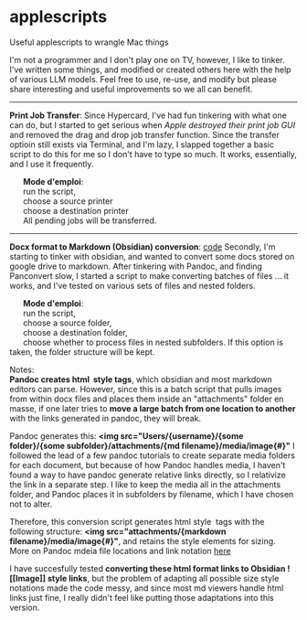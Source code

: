 # applescripts
Useful applescripts to wrangle Mac things

I'm not a programmer and I don't play one on TV, however, I like to tinker. I've written some things, and modified or created others here with the help of various LLM models. Feel free to use, re-use, and modify but please share interesting and useful improvements so we all can benefit.

---

**Print Job Transfer**: 
Since Hypercard, I've had fun tinkering with what one can do, but I started to get serious when _Apple destroyed their print job GUI_ and removed the drag and drop job transfer function. Since the transfer optioin still exists via Terminal, and I'm lazy, I slapped together a basic script to do this for me so I don't have to type so much. It works, essentially, and I use it frequently. 

      **Mode d'emploi**:   
      run the script,   
      choose a source printer  
      choose a destination printer  
      All pending jobs will be transferred.
  
---

**Docx format to Markdown (Obsidian) conversion**: [code](/docx%20to%20md%20batch%20conversion%20AppleScript)
Secondly, I'm starting to tinker with obsidian, and wanted to convert some docs stored on google drive to markdown. After tinkering with Pandoc, and finding Panconvert slow, I started a script to make converting batches of files ... it works, and I've tested on various sets of files and nested folders. 

      **Mode d'emploi**:   
      run the script,   
      choose a source folder,   
      choose a destination folder,   
      choose whether to process files in nested subfolders. If this option is taken, the folder structure will be kept.

Notes:  
**Pandoc creates html <img> style tags**, which obsidian and most markdown editors can parse. 
However, since this is a batch script that pulls images from within docx files and places them inside an "attachments" folder en masse, if one later tries to **move a large batch from one location to another** with the links generated in pandoc, they will break.

Pandoc generates this:
**<img src="Users/{username}/{some folder}/{some subfolder}/attachments/{md filename}/media/image{#}"** I followed the lead of a few pandoc tutorials to create separate media folders for each document, but because of how Pandoc handles media, I haven't found a way to have pandoc generate relative links directly, so I relativize the link in a separate step. I like to keep the media all in the attachments folder, and Pandoc places it in subfolders by filename, which I have chosen not to alter.

Therefore, this conversion script generates html style <img> tags with the following structure:
**<img src="attachments/{markdown filename}/media/image{#}"**, and retains the style elements for sizing.  
More on Pandoc mdeia file locations and link notation [here](https://github.com/jgm/pandoc/issues/1986)

I have succesfully tested **converting these html format links to Obsidian ![[Image]] style links**, but the problem of adapting all possible size style notations made the code messy, and since most md viewers handle html links just fine, I really didn't feel like putting those adaptations into this version. 
